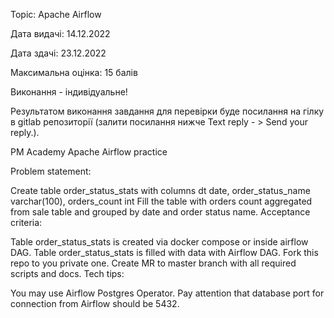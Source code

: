 Topic: Apache Airflow

Дата видачі: 14.12.2022

Дата здачі: 23.12.2022

Максимальна оцінка: 15 балів

Виконання - індивідуальне!

Результатом виконання завдання для перевірки буде посилання на гілку в gitlab репозиторії (залити посилання нижче Text reply - > Send your reply.). 

PM Academy Apache Airflow practice

Problem statement:

Create table order_status_stats with columns dt date, order_status_name varchar(100), orders_count int
Fill the table with orders count aggregated from sale table and grouped by date and order status name.
Acceptance criteria:

Table order_status_stats is created via docker compose or inside airflow DAG.
Table order_status_stats is filled with data with Airflow DAG.
Fork this repo to you private one.
Create MR to master branch with all required scripts and docs.
Tech tips:

You may use Airflow Postgres Operator.
Pay attention that database port for connection from Airflow should be 5432.
